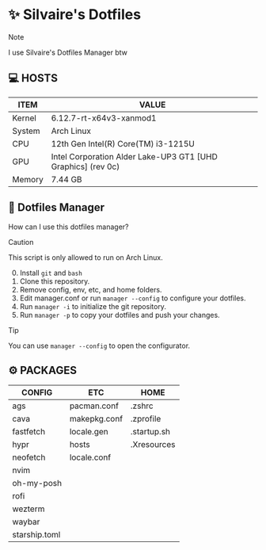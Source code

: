 # ✨ Silvaire's Dotfiles

> [!NOTE]
> I use Silvaire's Dotfiles Manager btw

## 💻 HOSTS

| ITEM   | VALUE                                |
| ------ | ------------------------------------ |
| Kernel | 6.12.7-rt-x64v3-xanmod1                          |
| System | Arch Linux |
| CPU    | 12th Gen Intel(R) Core(TM) i3-1215U                            |
| GPU    | Intel Corporation Alder Lake-UP3 GT1 [UHD Graphics] (rev 0c) |
| Memory | 7.44 GB                         |



## 🤔 Dotfiles Manager
How can I use this dotfiles manager?

> [!CAUTION]
> This script is only allowed to run on Arch Linux.

0. Install `git` and `bash`
1. Clone this repository.
2. Remove config, env, etc, and home folders.
3. Edit manager.conf or run `manager --config` to configure your dotfiles.
4. Run `manager -i` to initialize the git repository.
5. Run `manager -p` to copy your dotfiles and push your changes.

> [!TIP]
> You can use `manager --config` to open the configurator.


## ⚙️ PACKAGES

| CONFIG        | ETC          | HOME        |
| ------------- | ------------ | ----------- |
| ags           | pacman.conf  | .zshrc      |
| cava          | makepkg.conf | .zprofile   |
| fastfetch     | locale.gen   | .startup.sh |
| hypr          | hosts        | .Xresources |
| neofetch      | locale.conf  |             |
| nvim          |              |             |
| oh-my-posh    |              |             |
| rofi          |              |             |
| wezterm       |              |             |
| waybar        |              |             |
| starship.toml |              |             |
